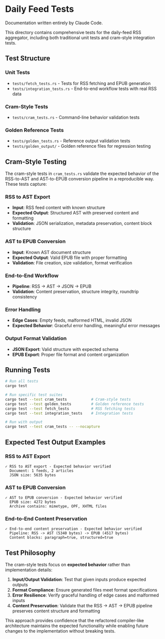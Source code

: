 # Daily Feed Tests

Documentation written entirely by Claude Code.

This directory contains comprehensive tests for the daily-feed RSS aggregator, including both traditional unit tests and cram-style integration tests.

## Test Structure

### Unit Tests
- `tests/fetch_tests.rs` - Tests for RSS fetching and EPUB generation
- `tests/integration_tests.rs` - End-to-end workflow tests with real RSS data

### Cram-Style Tests
- `tests/cram_tests.rs` - Command-line behavior validation tests

### Golden Reference Tests
- `tests/golden_tests.rs` - Reference output validation tests
- `tests/golden_output/` - Golden reference files for regression testing

## Cram-Style Testing

The cram-style tests in `cram_tests.rs` validate the expected behavior of the RSS-to-AST and AST-to-EPUB conversion pipeline in a reproducible way. These tests capture:

### RSS to AST Export
- **Input**: RSS feed content with known structure
- **Expected Output**: Structured AST with preserved content and formatting
- **Validation**: JSON serialization, metadata preservation, content block structure

### AST to EPUB Conversion  
- **Input**: Known AST document structure
- **Expected Output**: Valid EPUB file with proper formatting
- **Validation**: File creation, size validation, format verification

### End-to-End Workflow
- **Pipeline**: RSS → AST → JSON → EPUB
- **Validation**: Content preservation, structure integrity, roundtrip consistency

### Error Handling
- **Edge Cases**: Empty feeds, malformed HTML, invalid JSON
- **Expected Behavior**: Graceful error handling, meaningful error messages

### Output Format Validation
- **JSON Export**: Valid structure with expected schema
- **EPUB Export**: Proper file format and content organization

## Running Tests

```bash
# Run all tests
cargo test

# Run specific test suites
cargo test --test cram_tests           # Cram-style tests
cargo test --test golden_tests         # Golden reference tests
cargo test --test fetch_tests          # RSS fetching tests
cargo test --test integration_tests    # Integration tests

# Run with output
cargo test --test cram_tests -- --nocapture
```

## Expected Test Output Examples

### RSS to AST Export
```
✓ RSS to AST export - Expected behavior verified
  Document: 1 feeds, 2 articles
  JSON size: 5635 bytes
```

### AST to EPUB Conversion
```
✓ AST to EPUB conversion - Expected behavior verified
  EPUB size: 4272 bytes
  Archive contains: mimetype, OPF, XHTML files
```

### End-to-End Content Preservation
```
✓ End-to-end content preservation - Expected behavior verified
  Pipeline: RSS -> AST (5340 bytes) -> EPUB (4517 bytes)
  Content blocks: paragraph=true, structured=true
```

## Test Philosophy

The cram-style tests focus on **expected behavior** rather than implementation details:

1. **Input/Output Validation**: Test that given inputs produce expected outputs
2. **Format Compliance**: Ensure generated files meet format specifications
3. **Error Resilience**: Verify graceful handling of edge cases and malformed inputs
4. **Content Preservation**: Validate that the RSS → AST → EPUB pipeline preserves content structure and formatting

This approach provides confidence that the refactored compiler-like architecture maintains the expected functionality while enabling future changes to the implementation without breaking tests.
